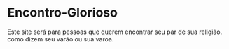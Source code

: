 # Encontro-Glorioso
Este site será para pessoas que querem encontrar seu par de sua religião. como dizem seu varão ou sua varoa.
